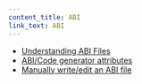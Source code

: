 ```yaml
---
content_title: ABI
link_text: ABI
---
```


- [Understanding ABI Files](00_understanding-abi-files.md)
- [ABI/Code generator attributes](01_abi-code-generator-attributes-explained.md)
- [Manually write/edit an ABI file](02_manually_write_an_ABI_file_explained.md)
